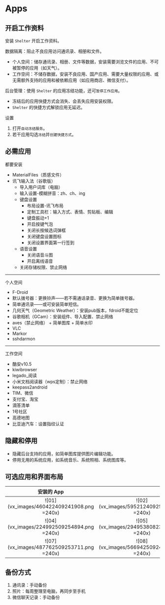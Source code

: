 # Apps

## 开启工作资料

安装 `Shelter` 开启工作资料。

数据隔离：阻止不良应用访问通讯录、相册和文件。

- 个人空间：储存通讯录、相册、文件等数据，安装需要浏览文件的应用、不可被暂停的应用（如天气）。
- 工作空间：不储存数据，安装不良应用、国产应用、需要大量权限的应用、或无需额外支持的应用和被依赖应用（如应用商店、微信支付）。

后台管理：使用 `Shelter` 的应用冻结功能，还可`暂停工作应用`。

- 冻结后的应用快捷方式会消失、会丢失应用安装权限。
- `Shelter` 的快捷方式解锁应用无延迟。

设置

1. 打开`自动冻结服务`。
2. 若干应用勾选`冻结`并`创建快捷方式`。

## 必需应用

都要安装

- MaterialFiles（质感文件）
- 讯飞输入法（谷歌版）
    - 导入用户词库（电脑）
    - 输入设置-模糊拼音：zh、ch、ing
    - 键盘设置
        - 布局设置-讯飞布局
        - 定制工具栏：输入方式、表情、剪贴板、编辑
        - 键盘振动+1
        - 开启按键气泡
        - 关闭长按候选词弹框
        - 关闭键盘设置图标
        - 关闭设置界面第一行签到
    - 语音设置
        - 关闭语音斗图
        - 开启离线语音
    - 关闭存储权限、禁止网络

---

个人空间

- F-Droid
- 默认拨号器：更换铃声——若不需通话录音、更换为简单拨号器。
- 简单通讯录——或可安装简单短信。
- 几何天气（Geometric Weather）：安装pub版本，fdroid不能定位
- 谷歌相机（GCam）：安装组件、导入配置、禁止网络
- aves（禁止网络） + 简单图库 + 简单水印
- VLC
- Markor
- sshdarmon

---

工作空间

- 酷安v10.5
- kiwibrowser
- legado_阅读
- 小米文档阅读器（wps定制）：禁止网络
- keepass2android
- TIM、微信
- 支付宝、淘宝
- 滴答清单
- 1号社区
- 高德地图
- 比亚迪汽车：设置指纹认证

## 隐藏和停用

- 隐藏后台支持的应用，如简单图库提供图片编辑功能。
- 停用无用的系统应用，如系统音乐、系统照相、系统图库等。

## 可选应用和界面布局


|                 安装的 App                  |                                            |                                            |
| :----------------------------------------: | :----------------------------------------: | :----------------------------------------: |
| ![01](vx_images/460422409241908.png =240x) | ![02](vx_images/595212409259788.png =240x) | ![03](vx_images/112622509257392.png =240x) |
| ![04](vx_images/224992509254894.png =240x) | ![05](vx_images/294953808230661.png =240x) | ![06](vx_images/407292509258575.png =240x) |
| ![07](vx_images/487762509253711.png =240x) | ![08](vx_images/566942509247257.png =240x) |                                            |

## 备份方式

1. 通讯录：手动备份
2. 照片：每周整理至电脑，再同步至手机
3. 微信聊天记录：手动备份

